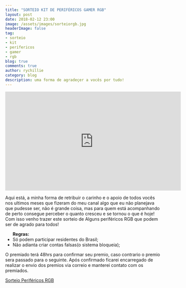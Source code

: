 ```yaml
---
title: "SORTEIO KIT DE PERIFÉRICOS GAMER RGB"
layout: post
date: 2018-02-12 23:00
image: /assets/images/sorteiorgb.jpg
headerImage: false
tag:
- sorteio
- kit
- perifericos
- gamer
- rgb
blog: true
comments: true
author: rychillie
category: blog
description: uma forma de agradeçer a vocês por tudo!
---
```


<iframe width="560" height="315" src="https://www.youtube.com/embed/s5efxWkg4Yw" frameborder="0" allowfullscreen></iframe>

<p>Aqui está, a minha forma de retribuir o carinho e o apoio de todos vocês nos ultimos meses que fizeram do meu canal algo que eu não planejava que pudesse ser, não é grande coisa, mas para quem está acompanhando de perto consegue perceber o quanto cresceu e se tornou o que é hoje! Com isso venho trazer este sorteio de Alguns periféricos RGB que podem ser de agrado para todos!</p>

<ul><b>Regras:</b>
<li>Só podem participar residentes do Brasil;</li>
<li>Não adianta criar contas falsas(o sistema bloqueia);</li>
</ul>

<p>O premiado terá 48hrs para confirmar seu premio, caso contrario o premio sera passado para o seguinte. Após confirmado ficarei encarregado de realizar o envio dos premios via correio e manterei contato com os premiados.</p>

<a class="e-widget no-button" href="https://gleam.io/PIsz7/sorteio-perifricos-rgb" rel="nofollow">Sorteio Periféricos RGB</a>
<script type="text/javascript" src="https://js.gleam.io/e.js" async="true"></script>
